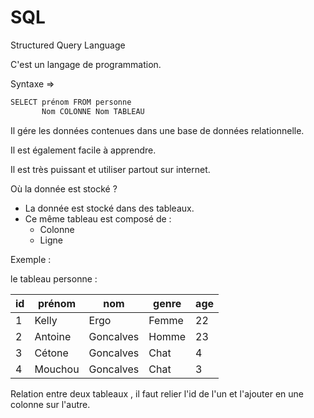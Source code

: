 # SQL

Structured Query Language

C'est un langage de programmation.

Syntaxe =>

```javascript
SELECT prénom FROM personne
       Nom COLONNE Nom TABLEAU
```

Il gére les données contenues dans une base de données relationnelle.

Il est également facile à apprendre.

Il est très puissant et utiliser partout sur internet.

Où la donnée est stocké ?

-   La donnée est stocké dans des tableaux.
-   Ce même tableau est composé de :
    +   Colonne
    +   Ligne

Exemple :

le tableau personne :

| id  | prénom  | nom       | genre | age |
| --- | ------- | --------- | ----- | --- |
| 1   | Kelly   | Ergo      | Femme | 22  |
| 2   | Antoine | Goncalves | Homme | 23  |
| 3   | Cétone  | Goncalves | Chat  | 4   |
| 4   | Mouchou | Goncalves | Chat  | 3   |

Relation entre deux tableaux , il faut relier l'id de l'un et l'ajouter en une colonne sur l'autre.
